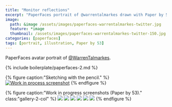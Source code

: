 ```yaml
---
title: "Monitor reflections"
excerpt: "PaperFaces portrait of @warrentalmarkes drawn with Paper by 53 on an iPad."
image: 
  path: &image /assets/images/paperfaces-warrentalmarkes-twitter.jpg 
  feature: *image
  thumbnail: /assets/images/paperfaces-warrentalmarkes-twitter-150.jpg
categories: [paperfaces]
tags: [portrait, illustration, Paper by 53]
---
```


PaperFaces avatar portrait of <a href="https://twitter.com/WarrenTalmarkes">@WarrenTalmarkes</a>.

{% include boilerplate/paperfaces-2.md %}

{% figure caption:"Sketching with the pencil." %}
[![Work in process screenshot](/assets/images/paperfaces-warrentalmarkes-process-1-750.jpg)](/assets/images/paperfaces-warrentalmarkes-process-1-lg.jpg)
{% endfigure %}

{% figure caption:"Work in progress screenshots (Paper by 53)." class:"gallery-2-col" %}
[![](/assets/images/paperfaces-warrentalmarkes-process-2-600.jpg)](/assets/images/paperfaces-warrentalmarkes-process-2-lg.jpg)
[![](/assets/images/paperfaces-warrentalmarkes-process-3-600.jpg)](/assets/images/paperfaces-warrentalmarkes-process-3-lg.jpg)
[![](/assets/images/paperfaces-warrentalmarkes-process-4-600.jpg)](/assets/images/paperfaces-warrentalmarkes-process-4-lg.jpg)
[![](/assets/images/paperfaces-warrentalmarkes-process-5-600.jpg)](/assets/images/paperfaces-warrentalmarkes-process-5-lg.jpg)
[![](/assets/images/paperfaces-warrentalmarkes-process-6-600.jpg)](/assets/images/paperfaces-warrentalmarkes-process-6-lg.jpg)
[![](/assets/images/paperfaces-warrentalmarkes-process-7-600.jpg)](/assets/images/paperfaces-warrentalmarkes-process-7-lg.jpg)
{% endfigure %}
